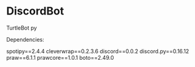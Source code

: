 # DiscordBot
TurtleBot py

Dependencies: 

spotipy==2.4.4
cleverwrap==0.2.3.6
discord==0.0.2
discord.py==0.16.12
praw==6.1.1
prawcore==1.0.1
boto==2.49.0
